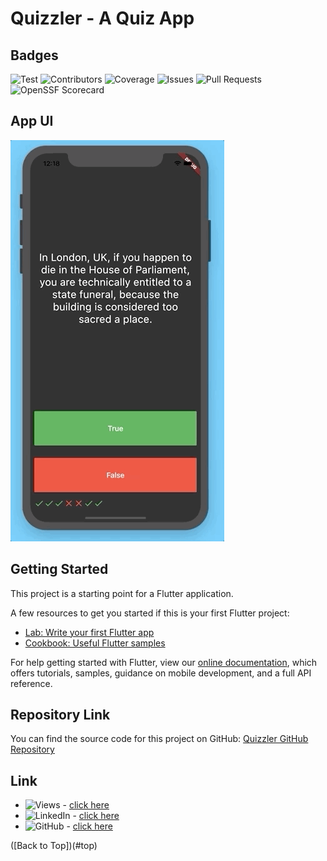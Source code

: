 
<a name="top"></a>

# Quizzler - A Quiz App

[//]: # (## Check your skills and answer the questions)
[//]: # (![Quizzler Stats]&#40;https://github-readme-stats.vercel.app/api?username=Simobara&show_icons=true&theme=radical&#41;)
[//]: # (![Top Langs]&#40;https://github-readme-stats.vercel.app/api/top-langs/?username=Simobara&layout=compact&theme=radical&#41;)


## Badges
![Test](https://img.shields.io/badge/Test-passing-brightgreen)
![Contributors](https://img.shields.io/badge/contributors-267-brightgreen)
![Coverage](https://img.shields.io/badge/codecov-98%25-brightgreen)
![Issues](https://img.shields.io/badge/issues-114%20open-blue)
![Pull Requests](https://img.shields.io/badge/pull%20requests-171%20open-blue)
![OpenSSF Scorecard](https://img.shields.io/badge/openssf%20scorecard-8-brightgreen)


## App UI
![Finished App](Quizzler.gif)


## Getting Started
This project is a starting point for a Flutter application.

A few resources to get you started if this is your first Flutter project:
- [Lab: Write your first Flutter app](https://flutter.dev/docs/get-started/codelab)
- [Cookbook: Useful Flutter samples](https://flutter.dev/docs/cookbook)

For help getting started with Flutter, view our [online documentation](https://flutter.dev/docs), which offers tutorials, samples, guidance on mobile development, and a full API reference.


## Repository Link
You can find the source code for this project on GitHub: [Quizzler GitHub Repository](https://github.com/Simobara/F_TrueFalse.git)


## Link

- ![Views](https://img.shields.io/youtube/views/dQw4w9WgXcQ?style=social) - [click here](https://www.youtube.com/watch?v=dQw4w9WgXcQ)
- ![LinkedIn](https://img.shields.io/badge/LinkedIn-Connect-blue?style=social&logo=linkedin) - [click here](https://www.linkedin.com/in/siba2410)
- ![GitHub](https://img.shields.io/badge/GitHub-Profile-blue?style=social&logo=github) - [click here](https://github.com/Simobara)


([Back to Top])(#top)